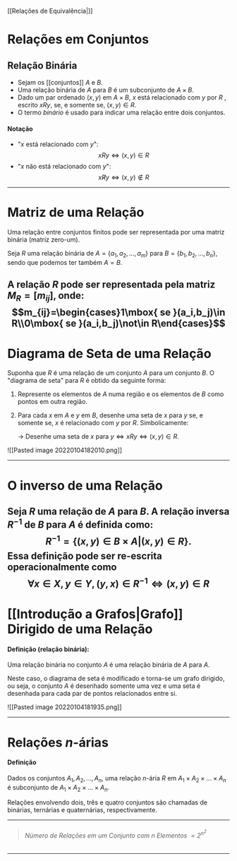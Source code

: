 [[Relações de Equivalência|]]
# Relações em Conjuntos
## Relação Binária
- Sejam os [[conjuntos]] $A$ e $B$.
- Uma relação binária de $A$ para $B$ é um subconjunto de $A\times B$.
- Dado um par ordenado $(x, y)$ em $A\times B$, $x$ está relacionado com $y$ por $R$ , escrito $xRy$, se, e somente se, $(x,y)\in R$.
- O termo _binário_ é usado para indicar uma relação entre dois conjuntos.

#### Notação
- "$x$ está relacionado com $y$":
$$xRy\iff(x,y)\in R$$
- "$x$ não está relacionado com $y$":
$$x\not Ry\iff(x,y)\not\in R$$
---
# Matriz de uma Relação
Uma relação entre conjuntos finitos pode ser representada por uma matriz binária (matriz zero-um).

Seja $R$ uma relação binária de $A = \{a_1, a_2,\ldots,a_m\}$ para $B=\{b_1,b_2,\ldots,b_n\}$, sendo que podemos ter também $A=B$.

A relação $R$ pode ser representada pela matriz $M_R=[m_{ij}]$, onde:
$$m_{ij}=\begin{cases}1\mbox{ se }(a_i,b_j)\in R\\0\mbox{ se }(a_i,b_j)\not\in R\end{cases}$$
---
# Diagrama de Seta de uma Relação
Suponha que $R$ é uma relação de um conjunto $A$ para um conjunto $B$. O "diagrama de seta" para $R$ é obtido da seguinte forma:

1. Represente os elementos de $A$ numa região e os elementos de $B$ como pontos em outra região.
2. Para cada $x$ em $A$ e $y$ em $B$, desenhe uma seta de $x$ para $y$ se, e somente se, $x$ é relacionado com $y$ por $R$. Simbolicamente:

	-> Desenhe uma seta de $x$ para $y\iff xRy\iff(x,y)\in R$.

![[Pasted image 20220104182010.png]]

---
# O inverso de uma Relação
Seja $R$ uma relação de $A$ para $B$. A relação inversa $R^{-1}$ de $B$ para $A$ é definida como:
$$R^{-1}=\{(x,y)\in B\times A\vert(x,y)\in R\}.$$
Essa definição pode ser re-escrita operacionalmente como
$$\forall x\in X,y\in Y,(y,x)\in R^{-1}\iff(x,y)\in R$$
---
# [[Introdução a Grafos|Grafo]] Dirigido de uma Relação
#### Definição (relação binária):
Uma relação binária no conjunto $A$ é uma relação binária de $A$ para $A$.

Neste caso, o diagrama de seta é modificado e torna-se um grafo dirigido, ou seja, o conjunto $A$ é desenhado somente uma vez e uma seta é desenhada para cada par de pontos relacionados entre si.

![[Pasted image 20220104181935.png]]

---
# Relações $n$-árias
#### Definição
Dados os conjuntos $A_1,A_2,\ldots,A_n$, uma relação $n$-ária $R$ em $A_1\times A_2\times\ldots\times A_n$ é subconjunto de $A_1\times A_2\times\ldots\times A_n$.

Relações envolvendo dois, três e quatro conjuntos são chamadas de binárias, ternárias e quaternárias, respectivamente.

---
>###### Número de Relações em um Conjunto com $n$ Elementos $= 2^{n^2}$

---